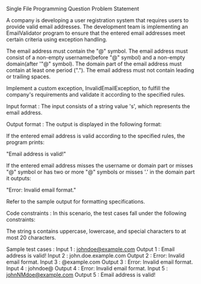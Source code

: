 Single File Programming Question
Problem Statement



A company is developing a user registration system that requires users to provide valid email addresses. The development team is implementing an EmailValidator program to ensure that the entered email addresses meet certain criteria using exception handling.



The email address must contain the "@" symbol.
The email address must consist of a non-empty username(before "@" symbol) and a non-empty domain(after '"@" symbol).
The domain part of the email address must contain at least one period (".").
The email address must not contain leading or trailing spaces.


Implement a custom exception, InvalidEmailException, to fulfill the company's requirements and validate it according to the specified rules.

Input format :
The input consists of a string value 's', which represents the email address.

Output format :
The output is displayed in the following format:

If the entered email address is valid according to the specified rules, the program prints:

"Email address is valid!"

If the entered email address misses the username or domain part or misses "@" symbol or has two or more "@" symbols or misses '.' in the domain part it outputs:

"Error: Invalid email format."



Refer to the sample output for formatting specifications.

Code constraints :
In this scenario, the test cases fall under the following constraints:

The string s contains uppercase, lowercase, and special characters to at most 20 characters.

Sample test cases :
Input 1 :
johndoe@example.com
Output 1 :
Email address is valid!
Input 2 :
john.doe.example.com
Output 2 :
Error: Invalid email format. 
Input 3 :
@example.com
Output 3 :
Error: Invalid email format. 
Input 4 :
johndoe@
Output 4 :
Error: Invalid email format. 
Input 5 :
johnNMdoe@example.com
Output 5 :
Email address is valid!